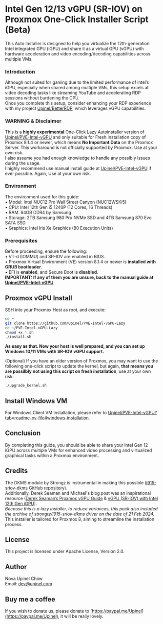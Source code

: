 # Intel Gen 12/13 vGPU (SR-IOV) on Proxmox One-Click Installer Script (Beta)
This Auto Installer is designed to help you virtualize the 12th-generation Intel integrated GPU (iGPU) and share it as a virtual GPU (vGPU) with hardware acceleration and video encoding/decoding capabilities across multiple VMs.

### Introduction

Although not suited for gaming due to the limited performance of Intel’s iGPU, especially when shared among multiple VMs, this setup excels at video decoding tasks like streaming YouTube and accelerating RDP sessions without burdening the CPU.  
Once you complete this setup, consider enhancing your RDP experience with my project [Upinel/BetterRDP](https://github.com/Upinel/BetterRDP), which leverages vGPU capabilities.

### WARNING & Disclaimer

This is a **highly experimental** One-Click Lazy Autoinstaller version of [Upinel/PVE-Intel-vGPU](https://github.com/Upinel/PVE-Intel-vGPU) and only suitable for Fresh Installation copy of Proxmox 8.1.4 or newer, which means **No Important Data** on the Proxmox Server. This workaround is not officially supported by Proxmox. Use at your own risk.  
I also assume you had enough knowledge to handle any possibly issues during the usage.  
I highly recommend use manual install guide at [Upinel/PVE-Intel-vGPU](https://github.com/Upinel/PVE-Intel-vGPU) if ever possible. Again, Use at your own risk.  

### Environment
The environment used for this guide:  
• Model: Intel NUC12 Pro Wall Street Canyon (NUC12WSKi5)  
• CPU: Intel 12th Gen i5 1240P (12 Cores, 16 Threads)  
• RAM: 64GB DDR4 by Samsung  
• Storage: 2TB Samsung 980 Pro NVMe SSD and 4TB Samsung 870 Evo SATA SSD  
• Graphics: Intel Iris Xe Graphics (80 Execution Units)  

### Prerequisites
Before proceeding, ensure the following:  
• VT-d (IOMMU) and SR-IOV are enabled in BIOS.  
• Proxmox Virtual Environment (VE) version 8.1.4 or newer is **installed with GRUB bootloader**.  
• EFI is **enabled**, and Secure Boot is **disabled**.  
**IMPORTANT: If any of them you are unsure, back to the manual guide at [Upinel/PVE-Intel-vGPU](https://github.com/Upinel/PVE-Intel-vGPU)**

## Proxmox vGPU Install
SSH into your Proxmox Host as root, and execute:  
```bash
cd ~
git clone https://github.com/Upinel/PVE-Intel-vGPU-Lazy
cd ~/PVE-Intel-vGPU-Lazy
chmod +x *.sh
./install.sh
```
**As easy as that. Now your host is well prepared, and you can set up Windows 10/11 VMs with SR-IOV vGPU support.**

(Optional) If you have an older version of Proxmox, you may want to use the following one-click script to update the kernel, but again, **that means you are possilbly not using this script on fresh installation**, use at your own risk:  
```bash
./upgrade_kernel.sh
```

## Install Windows VM
For Windows Client VM Installation, please refer to [Upinel/PVE-Intel-vGPU?tab=readme-ov-file#windows-installation](https://github.com/Upinel/PVE-Intel-vGPU?tab=readme-ov-file#windows-installation).

## Conclusion
By completing this guide, you should be able to share your Intel Gen 12 iGPU across multiple VMs for enhanced video processing and virtualized graphical tasks within a Proxmox environment.

## Credits

The DKMS module by Strongz is instrumental in making this possible ([i915-sriov-dkms GitHub repository](https://github.com/strongtz/i915-sriov-dkms?ref=michaels-tinkerings)).  
Additionally, Derek Seaman and Michael's blog post was an inspirational resource ([Derek Seaman’s Proxmox vGPU Guide](https://www.derekseaman.com/2023/11/proxmox-ve-8-1-windows-11-vgpu-vt-d-passthrough-with-intel-alder-lake.html) & [vGPU (SR-IOV) with Intel 12th Gen iGPU](https://www.michaelstinkerings.org/gpu-virtualization-with-intel-12th-gen-igpu-uhd-730/)).  
*Because this is a lazy installer, to reduce variances, this pack also included the archive of strongtz/i915-sriov-dkms driver on the date of 21 Feb 2024.*  
This installer is tailored for Proxmox 8, aiming to streamline the installation process. 

## License
This project is licensed under Apache License, Version 2.0.

## Author
Nova Upinel Chow  
Email: dev@upinel.com

## Buy me a coffee
If you wish to donate us, please donate to [https://paypal.me/Upinel](https://paypal.me/Upinel), it will be really lovely.